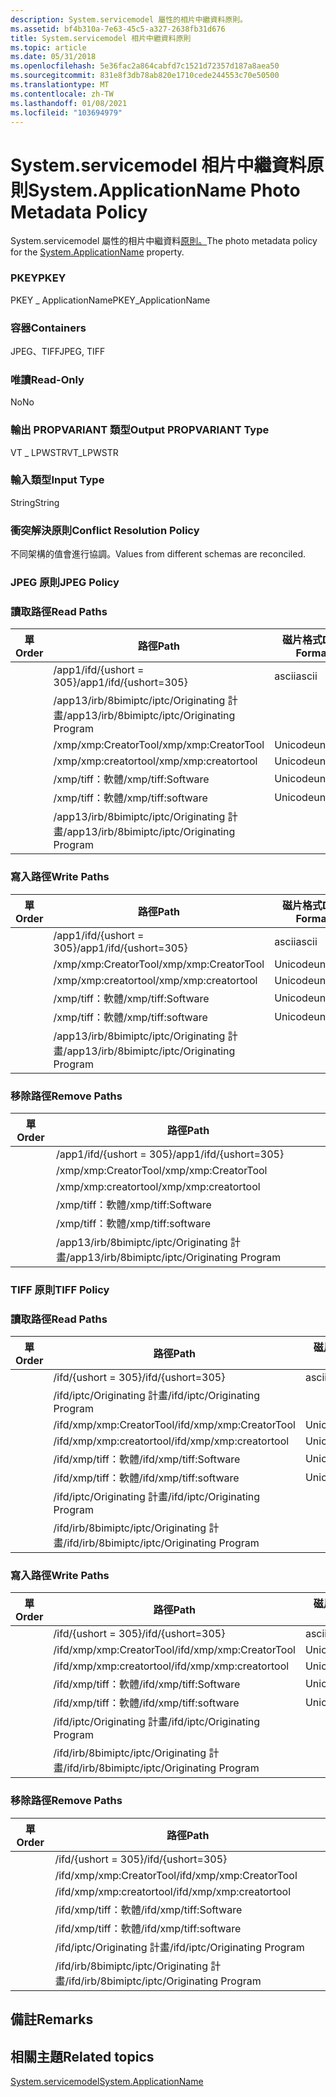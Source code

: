 ```yaml
---
description: System.servicemodel 屬性的相片中繼資料原則。
ms.assetid: bf4b310a-7e63-45c5-a327-2638fb31d676
title: System.servicemodel 相片中繼資料原則
ms.topic: article
ms.date: 05/31/2018
ms.openlocfilehash: 5e36fac2a864cabfd7c1521d72357d187a8aea50
ms.sourcegitcommit: 831e8f3db78ab820e1710cede244553c70e50500
ms.translationtype: MT
ms.contentlocale: zh-TW
ms.lasthandoff: 01/08/2021
ms.locfileid: "103694979"
---
```

# <a name="systemapplicationname-photo-metadata-policy"></a><span data-ttu-id="79de4-103">System.servicemodel 相片中繼資料原則</span><span class="sxs-lookup"><span data-stu-id="79de4-103">System.ApplicationName Photo Metadata Policy</span></span>

<span data-ttu-id="79de4-104">System.servicemodel 屬性的相片中繼資料[原則。](../properties/props-system-applicationname.md)</span><span class="sxs-lookup"><span data-stu-id="79de4-104">The photo metadata policy for the [System.ApplicationName](../properties/props-system-applicationname.md) property.</span></span>

### <a name="pkey"></a><span data-ttu-id="79de4-105">PKEY</span><span class="sxs-lookup"><span data-stu-id="79de4-105">PKEY</span></span>

<span data-ttu-id="79de4-106">PKEY \_ ApplicationName</span><span class="sxs-lookup"><span data-stu-id="79de4-106">PKEY\_ApplicationName</span></span>

### <a name="containers"></a><span data-ttu-id="79de4-107">容器</span><span class="sxs-lookup"><span data-stu-id="79de4-107">Containers</span></span>

<span data-ttu-id="79de4-108">JPEG、TIFF</span><span class="sxs-lookup"><span data-stu-id="79de4-108">JPEG, TIFF</span></span>

### <a name="read-only"></a><span data-ttu-id="79de4-109">唯讀</span><span class="sxs-lookup"><span data-stu-id="79de4-109">Read-Only</span></span>

<span data-ttu-id="79de4-110">No</span><span class="sxs-lookup"><span data-stu-id="79de4-110">No</span></span>

### <a name="output-propvariant-type"></a><span data-ttu-id="79de4-111">輸出 PROPVARIANT 類型</span><span class="sxs-lookup"><span data-stu-id="79de4-111">Output PROPVARIANT Type</span></span>

<span data-ttu-id="79de4-112">VT \_ LPWSTR</span><span class="sxs-lookup"><span data-stu-id="79de4-112">VT\_LPWSTR</span></span>

### <a name="input-type"></a><span data-ttu-id="79de4-113">輸入類型</span><span class="sxs-lookup"><span data-stu-id="79de4-113">Input Type</span></span>

<span data-ttu-id="79de4-114">String</span><span class="sxs-lookup"><span data-stu-id="79de4-114">String</span></span>

### <a name="conflict-resolution-policy"></a><span data-ttu-id="79de4-115">衝突解決原則</span><span class="sxs-lookup"><span data-stu-id="79de4-115">Conflict Resolution Policy</span></span>

<span data-ttu-id="79de4-116">不同架構的值會進行協調。</span><span class="sxs-lookup"><span data-stu-id="79de4-116">Values from different schemas are reconciled.</span></span>

### <a name="jpeg-policy"></a><span data-ttu-id="79de4-117">JPEG 原則</span><span class="sxs-lookup"><span data-stu-id="79de4-117">JPEG Policy</span></span>

### <a name="read-paths"></a><span data-ttu-id="79de4-118">讀取路徑</span><span class="sxs-lookup"><span data-stu-id="79de4-118">Read Paths</span></span>



| <span data-ttu-id="79de4-119">單</span><span class="sxs-lookup"><span data-stu-id="79de4-119">Order</span></span> | <span data-ttu-id="79de4-120">路徑</span><span class="sxs-lookup"><span data-stu-id="79de4-120">Path</span></span>                                         | <span data-ttu-id="79de4-121">磁片格式</span><span class="sxs-lookup"><span data-stu-id="79de4-121">Disk Format</span></span> |
|-------|----------------------------------------------|-------------|
|       | <span data-ttu-id="79de4-122">/app1/ifd/{ushort = 305}</span><span class="sxs-lookup"><span data-stu-id="79de4-122">/app1/ifd/{ushort=305}</span></span>                       | <span data-ttu-id="79de4-123">ascii</span><span class="sxs-lookup"><span data-stu-id="79de4-123">ascii</span></span>       |
|       | <span data-ttu-id="79de4-124">/app13/irb/8bimiptc/iptc/Originating 計畫</span><span class="sxs-lookup"><span data-stu-id="79de4-124">/app13/irb/8bimiptc/iptc/Originating Program</span></span> |             |
|       | <span data-ttu-id="79de4-125">/xmp/xmp:CreatorTool</span><span class="sxs-lookup"><span data-stu-id="79de4-125">/xmp/xmp:CreatorTool</span></span>                         | <span data-ttu-id="79de4-126">Unicode</span><span class="sxs-lookup"><span data-stu-id="79de4-126">unicode</span></span>     |
|       | <span data-ttu-id="79de4-127">/xmp/xmp:creatortool</span><span class="sxs-lookup"><span data-stu-id="79de4-127">/xmp/xmp:creatortool</span></span>                         | <span data-ttu-id="79de4-128">Unicode</span><span class="sxs-lookup"><span data-stu-id="79de4-128">unicode</span></span>     |
|       | <span data-ttu-id="79de4-129">/xmp/tiff：軟體</span><span class="sxs-lookup"><span data-stu-id="79de4-129">/xmp/tiff:Software</span></span>                           | <span data-ttu-id="79de4-130">Unicode</span><span class="sxs-lookup"><span data-stu-id="79de4-130">unicode</span></span>     |
|       | <span data-ttu-id="79de4-131">/xmp/tiff：軟體</span><span class="sxs-lookup"><span data-stu-id="79de4-131">/xmp/tiff:software</span></span>                           | <span data-ttu-id="79de4-132">Unicode</span><span class="sxs-lookup"><span data-stu-id="79de4-132">unicode</span></span>     |
|       | <span data-ttu-id="79de4-133">/app13/irb/8bimiptc/iptc/Originating 計畫</span><span class="sxs-lookup"><span data-stu-id="79de4-133">/app13/irb/8bimiptc/iptc/Originating Program</span></span> |             |



 

### <a name="write-paths"></a><span data-ttu-id="79de4-134">寫入路徑</span><span class="sxs-lookup"><span data-stu-id="79de4-134">Write Paths</span></span>



| <span data-ttu-id="79de4-135">單</span><span class="sxs-lookup"><span data-stu-id="79de4-135">Order</span></span> | <span data-ttu-id="79de4-136">路徑</span><span class="sxs-lookup"><span data-stu-id="79de4-136">Path</span></span>                                         | <span data-ttu-id="79de4-137">磁片格式</span><span class="sxs-lookup"><span data-stu-id="79de4-137">Disk Format</span></span> |
|-------|----------------------------------------------|-------------|
|       | <span data-ttu-id="79de4-138">/app1/ifd/{ushort = 305}</span><span class="sxs-lookup"><span data-stu-id="79de4-138">/app1/ifd/{ushort=305}</span></span>                       | <span data-ttu-id="79de4-139">ascii</span><span class="sxs-lookup"><span data-stu-id="79de4-139">ascii</span></span>       |
|       | <span data-ttu-id="79de4-140">/xmp/xmp:CreatorTool</span><span class="sxs-lookup"><span data-stu-id="79de4-140">/xmp/xmp:CreatorTool</span></span>                         | <span data-ttu-id="79de4-141">Unicode</span><span class="sxs-lookup"><span data-stu-id="79de4-141">unicode</span></span>     |
|       | <span data-ttu-id="79de4-142">/xmp/xmp:creatortool</span><span class="sxs-lookup"><span data-stu-id="79de4-142">/xmp/xmp:creatortool</span></span>                         | <span data-ttu-id="79de4-143">Unicode</span><span class="sxs-lookup"><span data-stu-id="79de4-143">unicode</span></span>     |
|       | <span data-ttu-id="79de4-144">/xmp/tiff：軟體</span><span class="sxs-lookup"><span data-stu-id="79de4-144">/xmp/tiff:Software</span></span>                           | <span data-ttu-id="79de4-145">Unicode</span><span class="sxs-lookup"><span data-stu-id="79de4-145">unicode</span></span>     |
|       | <span data-ttu-id="79de4-146">/xmp/tiff：軟體</span><span class="sxs-lookup"><span data-stu-id="79de4-146">/xmp/tiff:software</span></span>                           | <span data-ttu-id="79de4-147">Unicode</span><span class="sxs-lookup"><span data-stu-id="79de4-147">unicode</span></span>     |
|       | <span data-ttu-id="79de4-148">/app13/irb/8bimiptc/iptc/Originating 計畫</span><span class="sxs-lookup"><span data-stu-id="79de4-148">/app13/irb/8bimiptc/iptc/Originating Program</span></span> |             |



 

### <a name="remove-paths"></a><span data-ttu-id="79de4-149">移除路徑</span><span class="sxs-lookup"><span data-stu-id="79de4-149">Remove Paths</span></span>



| <span data-ttu-id="79de4-150">單</span><span class="sxs-lookup"><span data-stu-id="79de4-150">Order</span></span> | <span data-ttu-id="79de4-151">路徑</span><span class="sxs-lookup"><span data-stu-id="79de4-151">Path</span></span>                                         |
|-------|----------------------------------------------|
|       | <span data-ttu-id="79de4-152">/app1/ifd/{ushort = 305}</span><span class="sxs-lookup"><span data-stu-id="79de4-152">/app1/ifd/{ushort=305}</span></span>                       |
|       | <span data-ttu-id="79de4-153">/xmp/xmp:CreatorTool</span><span class="sxs-lookup"><span data-stu-id="79de4-153">/xmp/xmp:CreatorTool</span></span>                         |
|       | <span data-ttu-id="79de4-154">/xmp/xmp:creatortool</span><span class="sxs-lookup"><span data-stu-id="79de4-154">/xmp/xmp:creatortool</span></span>                         |
|       | <span data-ttu-id="79de4-155">/xmp/tiff：軟體</span><span class="sxs-lookup"><span data-stu-id="79de4-155">/xmp/tiff:Software</span></span>                           |
|       | <span data-ttu-id="79de4-156">/xmp/tiff：軟體</span><span class="sxs-lookup"><span data-stu-id="79de4-156">/xmp/tiff:software</span></span>                           |
|       | <span data-ttu-id="79de4-157">/app13/irb/8bimiptc/iptc/Originating 計畫</span><span class="sxs-lookup"><span data-stu-id="79de4-157">/app13/irb/8bimiptc/iptc/Originating Program</span></span> |



 

### <a name="tiff-policy"></a><span data-ttu-id="79de4-158">TIFF 原則</span><span class="sxs-lookup"><span data-stu-id="79de4-158">TIFF Policy</span></span>

### <a name="read-paths"></a><span data-ttu-id="79de4-159">讀取路徑</span><span class="sxs-lookup"><span data-stu-id="79de4-159">Read Paths</span></span>



| <span data-ttu-id="79de4-160">單</span><span class="sxs-lookup"><span data-stu-id="79de4-160">Order</span></span> | <span data-ttu-id="79de4-161">路徑</span><span class="sxs-lookup"><span data-stu-id="79de4-161">Path</span></span>                                       | <span data-ttu-id="79de4-162">磁片格式</span><span class="sxs-lookup"><span data-stu-id="79de4-162">Disk Format</span></span> |
|-------|--------------------------------------------|-------------|
|       | <span data-ttu-id="79de4-163">/ifd/{ushort = 305}</span><span class="sxs-lookup"><span data-stu-id="79de4-163">/ifd/{ushort=305}</span></span>                          | <span data-ttu-id="79de4-164">ascii</span><span class="sxs-lookup"><span data-stu-id="79de4-164">ascii</span></span>       |
|       | <span data-ttu-id="79de4-165">/ifd/iptc/Originating 計畫</span><span class="sxs-lookup"><span data-stu-id="79de4-165">/ifd/iptc/Originating Program</span></span>              |             |
|       | <span data-ttu-id="79de4-166">/ifd/xmp/xmp:CreatorTool</span><span class="sxs-lookup"><span data-stu-id="79de4-166">/ifd/xmp/xmp:CreatorTool</span></span>                   | <span data-ttu-id="79de4-167">Unicode</span><span class="sxs-lookup"><span data-stu-id="79de4-167">unicode</span></span>     |
|       | <span data-ttu-id="79de4-168">/ifd/xmp/xmp:creatortool</span><span class="sxs-lookup"><span data-stu-id="79de4-168">/ifd/xmp/xmp:creatortool</span></span>                   | <span data-ttu-id="79de4-169">Unicode</span><span class="sxs-lookup"><span data-stu-id="79de4-169">unicode</span></span>     |
|       | <span data-ttu-id="79de4-170">/ifd/xmp/tiff：軟體</span><span class="sxs-lookup"><span data-stu-id="79de4-170">/ifd/xmp/tiff:Software</span></span>                     | <span data-ttu-id="79de4-171">Unicode</span><span class="sxs-lookup"><span data-stu-id="79de4-171">unicode</span></span>     |
|       | <span data-ttu-id="79de4-172">/ifd/xmp/tiff：軟體</span><span class="sxs-lookup"><span data-stu-id="79de4-172">/ifd/xmp/tiff:software</span></span>                     | <span data-ttu-id="79de4-173">Unicode</span><span class="sxs-lookup"><span data-stu-id="79de4-173">unicode</span></span>     |
|       | <span data-ttu-id="79de4-174">/ifd/iptc/Originating 計畫</span><span class="sxs-lookup"><span data-stu-id="79de4-174">/ifd/iptc/Originating Program</span></span>              |             |
|       | <span data-ttu-id="79de4-175">/ifd/irb/8bimiptc/iptc/Originating 計畫</span><span class="sxs-lookup"><span data-stu-id="79de4-175">/ifd/irb/8bimiptc/iptc/Originating Program</span></span> |             |



 

### <a name="write-paths"></a><span data-ttu-id="79de4-176">寫入路徑</span><span class="sxs-lookup"><span data-stu-id="79de4-176">Write Paths</span></span>



| <span data-ttu-id="79de4-177">單</span><span class="sxs-lookup"><span data-stu-id="79de4-177">Order</span></span> | <span data-ttu-id="79de4-178">路徑</span><span class="sxs-lookup"><span data-stu-id="79de4-178">Path</span></span>                                       | <span data-ttu-id="79de4-179">磁片格式</span><span class="sxs-lookup"><span data-stu-id="79de4-179">Disk Format</span></span> |
|-------|--------------------------------------------|-------------|
|       | <span data-ttu-id="79de4-180">/ifd/{ushort = 305}</span><span class="sxs-lookup"><span data-stu-id="79de4-180">/ifd/{ushort=305}</span></span>                          | <span data-ttu-id="79de4-181">ascii</span><span class="sxs-lookup"><span data-stu-id="79de4-181">ascii</span></span>       |
|       | <span data-ttu-id="79de4-182">/ifd/xmp/xmp:CreatorTool</span><span class="sxs-lookup"><span data-stu-id="79de4-182">/ifd/xmp/xmp:CreatorTool</span></span>                   | <span data-ttu-id="79de4-183">Unicode</span><span class="sxs-lookup"><span data-stu-id="79de4-183">unicode</span></span>     |
|       | <span data-ttu-id="79de4-184">/ifd/xmp/xmp:creatortool</span><span class="sxs-lookup"><span data-stu-id="79de4-184">/ifd/xmp/xmp:creatortool</span></span>                   | <span data-ttu-id="79de4-185">Unicode</span><span class="sxs-lookup"><span data-stu-id="79de4-185">unicode</span></span>     |
|       | <span data-ttu-id="79de4-186">/ifd/xmp/tiff：軟體</span><span class="sxs-lookup"><span data-stu-id="79de4-186">/ifd/xmp/tiff:Software</span></span>                     | <span data-ttu-id="79de4-187">Unicode</span><span class="sxs-lookup"><span data-stu-id="79de4-187">unicode</span></span>     |
|       | <span data-ttu-id="79de4-188">/ifd/xmp/tiff：軟體</span><span class="sxs-lookup"><span data-stu-id="79de4-188">/ifd/xmp/tiff:software</span></span>                     | <span data-ttu-id="79de4-189">Unicode</span><span class="sxs-lookup"><span data-stu-id="79de4-189">unicode</span></span>     |
|       | <span data-ttu-id="79de4-190">/ifd/iptc/Originating 計畫</span><span class="sxs-lookup"><span data-stu-id="79de4-190">/ifd/iptc/Originating Program</span></span>              |             |
|       | <span data-ttu-id="79de4-191">/ifd/irb/8bimiptc/iptc/Originating 計畫</span><span class="sxs-lookup"><span data-stu-id="79de4-191">/ifd/irb/8bimiptc/iptc/Originating Program</span></span> |             |



 

### <a name="remove-paths"></a><span data-ttu-id="79de4-192">移除路徑</span><span class="sxs-lookup"><span data-stu-id="79de4-192">Remove Paths</span></span>



| <span data-ttu-id="79de4-193">單</span><span class="sxs-lookup"><span data-stu-id="79de4-193">Order</span></span> | <span data-ttu-id="79de4-194">路徑</span><span class="sxs-lookup"><span data-stu-id="79de4-194">Path</span></span>                                       |
|-------|--------------------------------------------|
|       | <span data-ttu-id="79de4-195">/ifd/{ushort = 305}</span><span class="sxs-lookup"><span data-stu-id="79de4-195">/ifd/{ushort=305}</span></span>                          |
|       | <span data-ttu-id="79de4-196">/ifd/xmp/xmp:CreatorTool</span><span class="sxs-lookup"><span data-stu-id="79de4-196">/ifd/xmp/xmp:CreatorTool</span></span>                   |
|       | <span data-ttu-id="79de4-197">/ifd/xmp/xmp:creatortool</span><span class="sxs-lookup"><span data-stu-id="79de4-197">/ifd/xmp/xmp:creatortool</span></span>                   |
|       | <span data-ttu-id="79de4-198">/ifd/xmp/tiff：軟體</span><span class="sxs-lookup"><span data-stu-id="79de4-198">/ifd/xmp/tiff:Software</span></span>                     |
|       | <span data-ttu-id="79de4-199">/ifd/xmp/tiff：軟體</span><span class="sxs-lookup"><span data-stu-id="79de4-199">/ifd/xmp/tiff:software</span></span>                     |
|       | <span data-ttu-id="79de4-200">/ifd/iptc/Originating 計畫</span><span class="sxs-lookup"><span data-stu-id="79de4-200">/ifd/iptc/Originating Program</span></span>              |
|       | <span data-ttu-id="79de4-201">/ifd/irb/8bimiptc/iptc/Originating 計畫</span><span class="sxs-lookup"><span data-stu-id="79de4-201">/ifd/irb/8bimiptc/iptc/Originating Program</span></span> |



 

## <a name="remarks"></a><span data-ttu-id="79de4-202">備註</span><span class="sxs-lookup"><span data-stu-id="79de4-202">Remarks</span></span>

## <a name="related-topics"></a><span data-ttu-id="79de4-203">相關主題</span><span class="sxs-lookup"><span data-stu-id="79de4-203">Related topics</span></span>

<dl> <dt>

[<span data-ttu-id="79de4-204">System.servicemodel</span><span class="sxs-lookup"><span data-stu-id="79de4-204">System.ApplicationName</span></span>](../properties/props-system-applicationname.md)
</dt> </dl>

 

 
